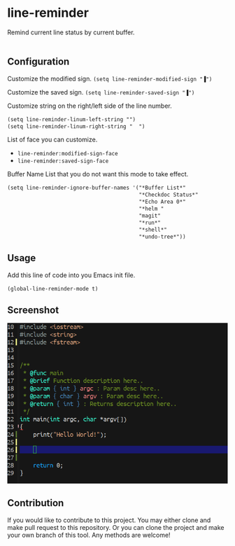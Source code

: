 # line-reminder #

Remind current line status by current buffer.<br/><br/>


## Configuration ##
Customize the modified sign.
`(setq line-reminder-modified-sign "▐")`

Customize the saved sign.
`(setq line-reminder-saved-sign "▐")`

Customize string on the right/left side of the line number.
```
(setq line-reminder-linum-left-string "")
(setq line-reminder-linum-right-string "  ")
```

List of face you can customize.
* `line-reminder:modified-sign-face`
* `line-reminder:saved-sign-face`

Buffer Name List that you do not want this mode to take effect.
```
(setq line-reminder-ignore-buffer-names '("*Buffer List*"
                                          "*Checkdoc Status*"
                                          "*Echo Area 0*"
                                          "*helm "
                                          "magit"
                                          "*run*"
                                          "*shell*"
                                          "*undo-tree*"))
```


## Usage ##
Add this line of code into you Emacs init file.<br/>
```
(global-line-reminder-mode t)
```

## Screenshot ##
<img src="./screenshot/line-reminder-demo1.png"/>


## Contribution ##
If you would like to contribute to this project. You may either
clone and make pull request to this repository. Or you can
clone the project and make your own branch of this tool. Any
methods are welcome!
